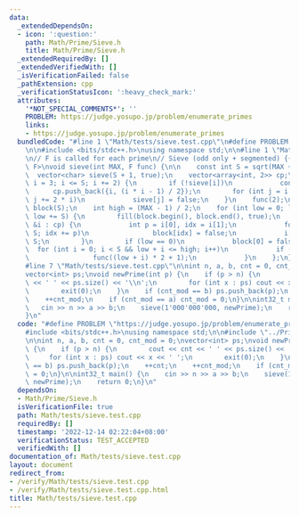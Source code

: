 ```yaml
---
data:
  _extendedDependsOn:
  - icon: ':question:'
    path: Math/Prime/Sieve.h
    title: Math/Prime/Sieve.h
  _extendedRequiredBy: []
  _extendedVerifiedWith: []
  _isVerificationFailed: false
  _pathExtension: cpp
  _verificationStatusIcon: ':heavy_check_mark:'
  attributes:
    '*NOT_SPECIAL_COMMENTS*': ''
    PROBLEM: https://judge.yosupo.jp/problem/enumerate_primes
    links:
    - https://judge.yosupo.jp/problem/enumerate_primes
  bundledCode: "#line 1 \"Math/tests/sieve.test.cpp\"\n#define PROBLEM \"https://judge.yosupo.jp/problem/enumerate_primes\"\
    \n\n#include <bits/stdc++.h>\nusing namespace std;\n\n#line 1 \"Math/Prime/Sieve.h\"\
    \n// F is called for each prime\n// Sieve (odd only + segmented) {{{\ntemplate<typename\
    \ F>\nvoid sieve(int MAX, F func) {\n\n    const int S = sqrt(MAX + 0.5);\n  \
    \  vector<char> sieve(S + 1, true);\n    vector<array<int, 2>> cp;\n    for (int\
    \ i = 3; i <= S; i += 2) {\n        if (!sieve[i])\n            continue;\n  \
    \      cp.push_back({i, (i * i - 1) / 2});\n        for (int j = i * i; j <= S;\
    \ j += 2 * i)\n            sieve[j] = false;\n    }\n    func(2);\n    vector<char>\
    \ block(S);\n    int high = (MAX - 1) / 2;\n    for (int low = 0; low <= high;\
    \ low += S) {\n        fill(block.begin(), block.end(), true);\n        for (auto\
    \ &i : cp) {\n            int p = i[0], idx = i[1];\n            for (; idx <\
    \ S; idx += p)\n                block[idx] = false;\n            i[1] = idx -\
    \ S;\n        }\n        if (low == 0)\n            block[0] = false;\n      \
    \  for (int i = 0; i < S && low + i <= high; i++)\n            if (block[i]) {\n\
    \                func((low + i) * 2 + 1);\n            }\n    };\n}\n// }}}\n\
    #line 7 \"Math/tests/sieve.test.cpp\"\n\nint n, a, b, cnt = 0, cnt_mod = 0;\n\
    vector<int> ps;\nvoid newPrime(int p) {\n    if (p > n) {\n        cout << cnt\
    \ << ' ' << ps.size() << '\\n';\n        for (int x : ps) cout << x << ' ';\n\
    \        exit(0);\n    }\n    if (cnt_mod == b) ps.push_back(p);\n    ++cnt;\n\
    \    ++cnt_mod;\n    if (cnt_mod == a) cnt_mod = 0;\n}\n\nint32_t main() {\n \
    \   cin >> n >> a >> b;\n    sieve(1'000'000'000, newPrime);\n    return 0;\n\
    }\n"
  code: "#define PROBLEM \"https://judge.yosupo.jp/problem/enumerate_primes\"\n\n\
    #include <bits/stdc++.h>\nusing namespace std;\n\n#include \"../Prime/Sieve.h\"\
    \n\nint n, a, b, cnt = 0, cnt_mod = 0;\nvector<int> ps;\nvoid newPrime(int p)\
    \ {\n    if (p > n) {\n        cout << cnt << ' ' << ps.size() << '\\n';\n   \
    \     for (int x : ps) cout << x << ' ';\n        exit(0);\n    }\n    if (cnt_mod\
    \ == b) ps.push_back(p);\n    ++cnt;\n    ++cnt_mod;\n    if (cnt_mod == a) cnt_mod\
    \ = 0;\n}\n\nint32_t main() {\n    cin >> n >> a >> b;\n    sieve(1'000'000'000,\
    \ newPrime);\n    return 0;\n}\n"
  dependsOn:
  - Math/Prime/Sieve.h
  isVerificationFile: true
  path: Math/tests/sieve.test.cpp
  requiredBy: []
  timestamp: '2022-12-14 02:22:04+08:00'
  verificationStatus: TEST_ACCEPTED
  verifiedWith: []
documentation_of: Math/tests/sieve.test.cpp
layout: document
redirect_from:
- /verify/Math/tests/sieve.test.cpp
- /verify/Math/tests/sieve.test.cpp.html
title: Math/tests/sieve.test.cpp
---
```


